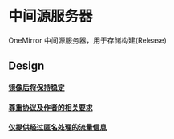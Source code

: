 # 中间源服务器
OneMirror 中间源服务器，用于存储构建(Release)

## Design
#### [镜像后将保持稳定](/docs/design/keep-stable.md)
#### [尊重协议及作者的相关要求](/docs/design/accept-license.md)
#### [仅提供经过匿名处理的流量信息](/docs/design/provide-traffic-logs.md)